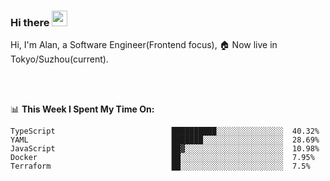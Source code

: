### Hi there <img src="https://media.giphy.com/media/hvRJCLFzcasrR4ia7z/giphy.gif" width="25px">

<!-- ![visitors](https://visitor-badge.glitch.me/badge?page_id=dislfyer.dislfyer) -->

Hi, I'm Alan, a Software Engineer(Frontend focus), 🏠 Now live in Tokyo/Suzhou(current).

<br/>
<br/>

📊 **This Week I Spent My Time On:**


<!--START_SECTION:waka-->

```text
TypeScript                          ██████████░░░░░░░░░░░░░░░  40.32%
YAML                                ███████░░░░░░░░░░░░░░░░░░  28.69%
JavaScript                          ██▓░░░░░░░░░░░░░░░░░░░░░░  10.98%
Docker                              ██░░░░░░░░░░░░░░░░░░░░░░░  7.95%
Terraform                           ██░░░░░░░░░░░░░░░░░░░░░░░  7.5%
```

<!--END_SECTION:waka-->

<!--
**About Me:**
 -->
